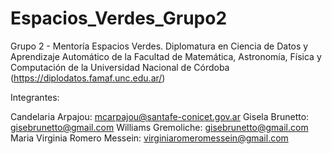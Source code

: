 # Espacios_Verdes_Grupo2

Grupo 2 - Mentoría Espacios Verdes. Diplomatura en Ciencia de Datos y Aprendizaje Automático de la Facultad de Matemática, Astronomía, Física y Computación de la Universidad Nacional de Córdoba (https://diplodatos.famaf.unc.edu.ar/)

Integrantes:

Candelaria Arpajou: mcarpajou@santafe-conicet.gov.ar
Gisela Brunetto: gisebrunetto@gmail.com
Williams Gremoliche: gisebrunetto@gmail.com
Maria Virginia Romero Messein: virginiaromeromessein@gmail.com